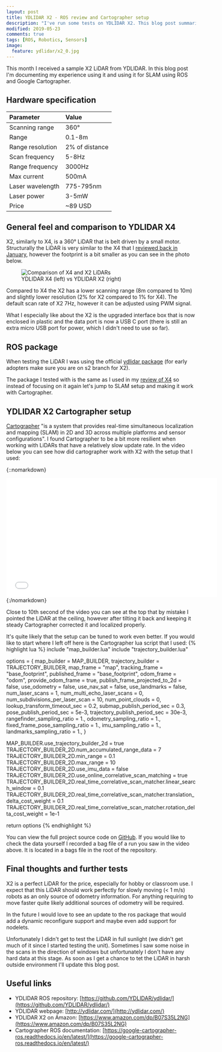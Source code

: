 ```yaml
---
layout: post
title: YDLIDAR X2 - ROS review and Cartographer setup
description: "I've run some tests on YDLIDAR X2. This blog post summarizes the experience and shows the LiDAR working with Google Cartographer."
modified: 2019-05-23
comments: true
tags: [ROS, Robotics, Sensors]
image:
  feature: ydlidar/x2_0.jpg
---
```


This month I received a sample X2 LiDAR from YDLIDAR. In this blog post I'm documenting my experience using it and using it for SLAM using ROS and Google Cartographer.

<!-- more -->

## Hardware specification

|Parameter       |  Value     |
|:---------|:---------|
|Scanning range | 360° |
|Range | 0.1-8m |
|Range resolution | 2% of distance |
|Scan frequency | 5-8Hz|
|Range frequency | 3000Hz |
|Max current | 500mA |
|Laser wavelength | 775-795nm|
|Laser power | 3-5mW|
|Price | ~89 USD |

## General feel and comparison to YDLIDAR X4

X2, similarly to X4, is a 360° LiDAR that is belt driven by a small motor. Structurally the LiDAR is very similar to the X4 that I [reviewed back in January](https://msadowski.github.io/ydlidar-x4-review/), however the footprint is a bit smaller as you can see in the photo below.

<figure class="center">
	<img src="{{site.url}}/images/ydlidar/x2_1.jpg" alt="Comparison of X4 and X2 LiDARs">
	<figcaption>YDLIDAR X4 (left) vs YDLIDAR X2 (right)</figcaption>
</figure>

Compared to X4 the X2 has a lower scanning range (8m compared to 10m) and slightly lower resolution (2% for X2 compared to 1% for X4). The default scan rate of X2 7Hz, however it can be adjusted using PWM signal.

What I especially like about the X2 is the upgraded interface box that is now enclosed in plastic and the data port is now a USB C port (there is still an extra micro USB port for power, which I didn't need to use so far).

## ROS package

When testing the LiDAR I was using the official [ydlidar package](https://github.com/YDLIDAR/ydlidar/tree/s2) (for early adopters make sure you are on s2 branch for X2).

The package I tested with is the same as I used in my [review of X4](https://msadowski.github.io/ydlidar-x4-review/) so instead of focusing on it again let's jump to SLAM setup and making it work with Cartographer.

## YDLIDAR X2 Cartographer setup

[Cartographer](https://google-cartographer.readthedocs.io/en/latest/) "is a system that provides real-time simultaneous localization and mapping (SLAM) in 2D and 3D across multiple platforms and sensor configurations". I found Cartographer to be a bit more resilient when working with LiDARs that have a relatively slow update rate. In the video below you can see how did cartographer work with X2 with the setup that I used:

{::nomarkdown}
<iframe width="560" height="315" src="//www.youtube.com/embed/pa7j01aq9po" frameborder="0" allowfullscreen></iframe>
{:/nomarkdown}

Close to 10th second of the video you can see at the top that by mistake I pointed the LiDAR at the ceiling, however after tilting it back and keeping it steady Cartographer corrected it and localized properly.

It's quite likely that the setup can be tuned to work even better. If you would like to start where I left off here is the Cartographer lua script that I used:
{% highlight lua %}
include "map_builder.lua"
include "trajectory_builder.lua"

options = {
  map_builder = MAP_BUILDER,
  trajectory_builder = TRAJECTORY_BUILDER,
  map_frame = "map",
  tracking_frame = "base_footprint",
  published_frame = "base_footprint",
  odom_frame = "odom",
  provide_odom_frame = true,
  publish_frame_projected_to_2d = false,
  use_odometry = false,
  use_nav_sat = false,
  use_landmarks = false,
  num_laser_scans = 1,
  num_multi_echo_laser_scans = 0,
  num_subdivisions_per_laser_scan = 10,
  num_point_clouds = 0,
  lookup_transform_timeout_sec = 0.2,
  submap_publish_period_sec = 0.3,
  pose_publish_period_sec = 5e-3,
  trajectory_publish_period_sec = 30e-3,
  rangefinder_sampling_ratio = 1.,
  odometry_sampling_ratio = 1.,
  fixed_frame_pose_sampling_ratio = 1.,
  imu_sampling_ratio = 1.,
  landmarks_sampling_ratio = 1.,
}

MAP_BUILDER.use_trajectory_builder_2d = true
TRAJECTORY_BUILDER_2D.num_accumulated_range_data = 7
TRAJECTORY_BUILDER_2D.min_range = 0.1
TRAJECTORY_BUILDER_2D.max_range = 10
TRAJECTORY_BUILDER_2D.use_imu_data = false
TRAJECTORY_BUILDER_2D.use_online_correlative_scan_matching = true
TRAJECTORY_BUILDER_2D.real_time_correlative_scan_matcher.linear_search_window = 0.1
TRAJECTORY_BUILDER_2D.real_time_correlative_scan_matcher.translation_delta_cost_weight = 0.1
TRAJECTORY_BUILDER_2D.real_time_correlative_scan_matcher.rotation_delta_cost_weight = 1e-1

return options
{% endhighlight %}

You can view the full project source code on [GitHub](https://github.com/msadowski/x2_cartographer). If you would like to check the data yourself I recorded a bag file of a run you saw in the video above. It is located in a bags file in the root of the repository.

## Final thoughts and further tests

X2 is a perfect LiDAR for the price, especially for hobby or classroom use. I expect that this LiDAR should work perfectly for slowly moving (< 1 m/s) robots as an only source of odometry information. For anything requiring to move faster quite likely additional sources of odometry will be required.

In the future I would love to see an update to the ros package that would add a dynamic reconfigure support and maybe even add support for nodelets.

Unfortunately I didn't get to test the LiDAR in full sunlight (we didn't get much of it since I started testing the unit). Sometimes I saw some noise in the scans in the direction of windows but unfortunately I don't have any hard data at this stage. As soon as I get a chance to tet the LiDAR in harsh outside environment I'll update this blog post.

## Useful links

* YDLIDAR ROS repository: [https://github.com/YDLIDAR/ydlidar/](https://github.com/YDLIDAR/ydlidar/)
* YDLIDAR webpage: [http://ydlidar.com/](http://ydlidar.com/)
* YDLIDAR X2 on Amazon: [https://www.amazon.com/dp/B07S35L2NG](https://www.amazon.com/dp/B07S35L2NG)
* Cartographer ROS documentation: [https://google-cartographer-ros.readthedocs.io/en/latest/](https://google-cartographer-ros.readthedocs.io/en/latest/)
